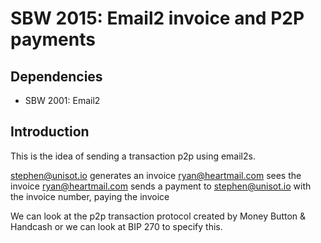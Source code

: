 SBW 2015: Email2 invoice and P2P payments
========================================

Dependencies
------------

* SBW 2001: Email2

Introduction
------------

This is the idea of sending a transaction p2p using email2s.

stephen@unisot.io generates an invoice
ryan@heartmail.com sees the invoice
ryan@heartmail.com sends a payment to stephen@unisot.io with the invoice number, paying the invoice

We can look at the p2p transaction protocol created by Money Button & Handcash or we can look at BIP 270 to specify this.